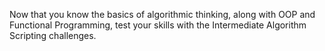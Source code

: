 Now that you know the basics of algorithmic thinking, along with OOP and Functional Programming, test your skills with the Intermediate Algorithm Scripting challenges.